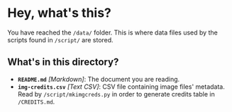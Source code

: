 Hey, what's this?
=================

You have reached the `/data/` folder. This is where data files used by the
scripts found in `/script/` are stored.

What's in this directory?
-------------------------

- **`README.md`** _[Markdown]_: The document you are reading.
- **`img-credits.csv`** _[Text CSV]_: CSV file containing image files' metadata.
Read by `/script/mkimgcreds.py` in order to generate credits table in
`/CREDITS.md`.
